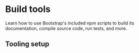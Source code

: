 # Build tools

Learn how to use Bootstrap's included npm scripts to build its documentation, compile source code, run tests, and more.

## Tooling setup